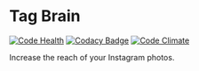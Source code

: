 # Tag Brain

[![Code Health](https://landscape.io/github/tedmiston/tag-brain/master/landscape.svg?style=flat)](https://landscape.io/github/tedmiston/tag-brain/master) [![Codacy Badge](https://api.codacy.com/project/badge/Grade/77dfeba1f8ce49dfadf60f2a2133a94e)](https://www.codacy.com/app/tedmiston/tag-brain?utm_source=github.com&amp;utm_medium=referral&amp;utm_content=tedmiston/tag-brain&amp;utm_campaign=Badge_Grade) [![Code Climate](https://codeclimate.com/github/tedmiston/tag-brain/badges/gpa.svg)](https://codeclimate.com/github/tedmiston/tag-brain)

Increase the reach of your Instagram photos.
